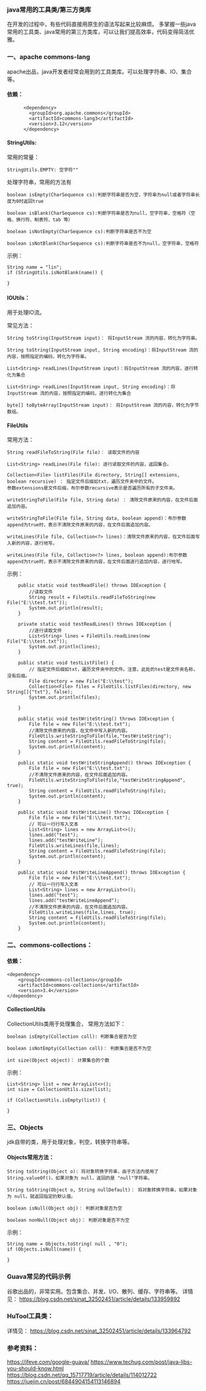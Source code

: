 ### java常用的工具类/第三方类库
在开发的过程中，有些代码直接用原生的语法写起来比较麻烦。
多掌握一些java常用的工具类、java常用的第三方类库，可以让我们提高效率，代码变得简洁优雅。


### 一、apache commons-lang
apache出品，java开发者经常会用到的工具类库。可以处理字符串、IO、集合等。

#### 依赖：
```
      <dependency>
        <groupId>org.apache.commons</groupId>
        <artifactId>commons-lang3</artifactId>
        <version>3.12</version>
      </dependency>
```

#### StringUtils:

常用的常量：

```
StringUtils.EMPTY: 空字符""
```

处理字符串，常用的方法有
```
boolean isEmpty(CharSequence cs):判断字符串是否为空，字符串为null或者字符串长度为0时返回true

boolean isBlank(CharSequence cs):判断字符串是否为null，空字符串，空格符（空格、换行符、制表符、tab 等）

boolean isNotEmpty(CharSequence cs):判断字符串是否不为空

boolean isNotBlank(CharSequence cs):判断字符串是否不为null，空字符串，空格符
```
示例：
```
String name = "lin";
if (StringUtils.isNotBlank(name)) {

}
```

#### IOUtils：
用于处理IO流。

常见方法：
```
String toString(InputStream input)： 将InputStream 流的内容，转化为字符串。

String toString(InputStream input, String encoding)：将InputStream 流的内容，按照指定的编码，转化为字符串。

List<String> readLines(InputStream input)：将InputStream 流的内容，逐行转化为集合

List<String> readLines(InputStream input, String encoding)：将InputStream 流的内容，按照指定的编码，逐行转化为集合

byte[] toByteArray(InputStream input)： 将InputStream 流的内容，转化为字节数组。
```

#### FileUtils
常用方法：
```
String readFileToString(File file)： 读取文件的内容

List<String> readLines(File file): 逐行读取文件的内容，返回集合。

Collection<File> listFiles(File directory, String[] extensions, boolean recursive) ： 指定文件后缀如txt，遍历文件夹中的文件。
参数extensions是文件后缀，布尔参数recursive表示是否遍历所有的子文件夹。

writeStringToFile(File file, String data) ： 清除文件原来的内容，在文件后面追加内容。

writeStringToFile(File file, String data, boolean append)：布尔参数append为true时，表示不清除文件原来的内容，在文件后面追加内容。 

writeLines(File file, Collection<?> lines)：清除文件原来的内容，在文件后面写入新的内容，逐行地写。

writeLines(File file, Collection<?> lines, boolean append):布尔参数append为true时，表示不清除文件原来的内容，在文件后面逐行追加内容，逐行地写。 
```

示例：
```
    public static void testReadFile() throws IOException {
        //读取文件
        String result = FileUtils.readFileToString(new File("E:\\test.txt"));
        System.out.println(result);
    }

    private static void testReadLines() throws IOException {
        //逐行读取文件
        List<String> lines = FileUtils.readLines(new File("E:\\test.txt"));
        System.out.println(lines);
    }

    public static void testListFile() {
        // 指定文件后缀如txt，遍历文件夹中的文件。注意，此处的test是文件夹名称，没有后缀。
        File directory = new File("E:\\test");
        Collection<File> files = FileUtils.listFiles(directory, new String[]{"txt"}, false);
        System.out.println(files);

    }

    public static void testWriteString() throws IOException {
        File file = new File("E:\\test.txt");
        //清除文件原来的内容，在文件中写入新的内容。
        FileUtils.writeStringToFile(file,"testWriteString");
        String content = FileUtils.readFileToString(file);
        System.out.println(content);
    }

    public static void testWriteStringAppend() throws IOException {
        File file = new File("E:\\test.txt");
        //不清除文件原来的内容，在文件后面追加内容。
        FileUtils.writeStringToFile(file,"testWriteStringAppend", true);
        String content = FileUtils.readFileToString(file);
        System.out.println(content);
    }

    public static void testWriteLine() throws IOException {
        File file = new File("E:\\test.txt");
        // 可以一行行写入文本
        List<String> lines = new ArrayList<>();
        lines.add("test");
        lines.add("testWriteLine");
        FileUtils.writeLines(file,lines);
        String content = FileUtils.readFileToString(file);
        System.out.println(content);
    }

    public static void testWriteLineAppend() throws IOException {
        File file = new File("E:\\test.txt");
        // 可以一行行写入文本
        List<String> lines = new ArrayList<>();
        lines.add("test");
        lines.add("testWriteLineAppend");
        //不清除文件原来的内容，在文件后面追加内容。
        FileUtils.writeLines(file,lines, true);
        String content = FileUtils.readFileToString(file);
        System.out.println(content);
    }

```


### 二、commons-collections：
#### 依赖：
```
<dependency>
	<groupId>commons-collections</groupId>
	<artifactId>commons-collections</artifactId>
	<version>3.4</version>
</dependency>
```

#### CollectionUtils
CollectionUtils类用于处理集合， 常用方法如下：
```
boolean isEmpty(Collection coll): 判断集合是否为空

boolean isNotEmpty(Collection coll)： 判断集合是否不为空

int size(Object object)： 计算集合的个数

```

示例：
```
List<String> list = new ArrayList<>();
int size = CollectionUtils.size(list);

if (CollectionUtils.isEmpty(list)) {
            
}
```

### 三、Objects
jdk自带的类，用于处理对象，判空，转换字符串等。

####  Objects常用方法：
```
String toString(Object o): 将对象转换字符串，由于方法内使用了String.valueOf()，如果对象为 null，返回的是 "null"字符串。

String toString(Object o, String nullDefault)： 将对象转换字符串，如果对象为 null，就返回指定的默认值。

boolean isNull(Object obj)： 判断对象是否为空

boolean nonNull(Object obj)： 判断对象是否不为空
```

示例：
```
String name = Objects.toString( null , "0");
if (Objects.isNull(name)) {

}

```

### Guava常见的代码示例
谷歌出品的，非常实用。包含集合、并发、I/O、散列、缓存、字符串等。
详情见： https://blog.csdn.net/sinat_32502451/article/details/133959892


### HuTool工具类：
详情见： https://blog.csdn.net/sinat_32502451/article/details/133964792

### 参考资料：
https://ifeve.com/google-guava/
https://www.techug.com/post/java-libs-you-should-know.html
https://blog.csdn.net/qq_15717719/article/details/114012722
https://juejin.cn/post/6844904154113146894
